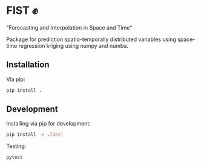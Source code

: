 # FIST ✊

"Forecasting and Interpolation in Space and Time"

Package for prediction spatio-temporally distributed variables using space-time regression kriging using numpy and numba.

## Installation

Via pip:

```sh
pip install .
```

## Development

Installing via pip for development:

```sh
pip install -e .[dev]
```

Testing:

```sh
pytest
```
